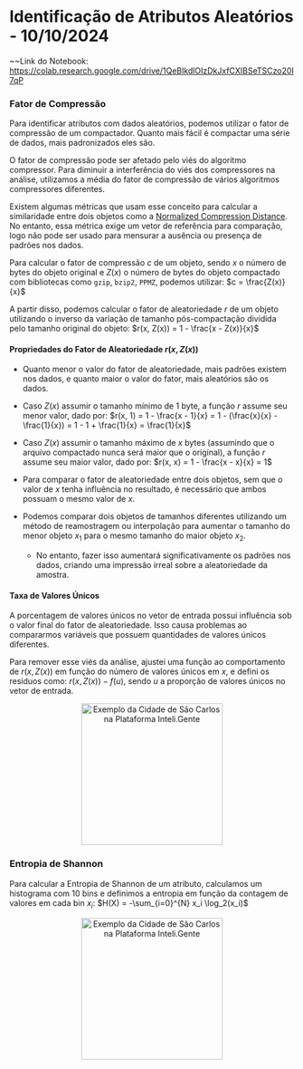 # Identificação de Atributos Aleatórios - 10/10/2024

~~Link do Notebook: https://colab.research.google.com/drive/1QeBlkdlOIzDkJxfCXIBSeTSCzo20I7qP

### Fator de Compressão

Para identificar atributos com dados aleatórios, podemos utilizar o fator de compressão de um compactador. Quanto mais fácil é compactar uma série de dados, mais padronizados eles são.

O fator de compressão pode ser afetado pelo viés do algoritmo compressor. Para diminuir a interferência do viés dos compressores na análise, utilizamos a média do fator de compressão de vários algoritmos compressores diferentes.

Existem algumas métricas que usam esse conceito para calcular a similaridade entre dois objetos como a [Normalized Compression Distance](https://medium.com/@kanvaly/normalized-compression-distance-d8698bc650b4). No entanto, essa métrica exige um vetor de referência para comparação, logo não pode ser usado para mensurar a ausência ou presença de padrões nos dados.

Para calcular o fator de compressão $c$ de um objeto, sendo $x$ o número de bytes do objeto original e $Z(x)$ o número de bytes do objeto compactado com bibliotecas como `gzip`, `bzip2`, `PPMZ`, podemos utilizar:
$c = \frac{Z(x)}{x}$

A partir disso, podemos calcular o fator de aleatoriedade $r$ de um objeto utilizando o inverso da variação de tamanho pós-compactação dividida pelo tamanho original do objeto:
$r(x, Z(x)) = 1 - \frac{x - Z(x)}{x}$
#### Propriedades do Fator de Aleatoriedade $r(x, Z(x))$

- Quanto menor o valor do fator de aleatoriedade, mais padrões existem nos dados, e quanto maior o valor do fator, mais aleatórios são os dados.

- Caso $Z(x)$ assumir o tamanho mínimo de 1 byte, a função $r$ assume seu menor valor, dado por: $r(x, 1) = 1 - \frac{x - 1}{x} = 1 - (\frac{x}{x} - \frac{1}{x}) = 1 - 1 + \frac{1}{x} = \frac{1}{x}$
- Caso $Z(x)$ assumir o tamanho máximo de $x$ bytes (assumindo que o arquivo compactado nunca será maior que o original), a função $r$ assume seu maior valor, dado por: $r(x, x) = 1 - \frac{x - x}{x} = 1$
- Para comparar o fator de aleatoriedade entre dois objetos, sem que o valor de $x$ tenha influência no resultado, é necessário que ambos possuam o mesmo valor de $x$.

- Podemos comparar dois objetos de tamanhos diferentes utilizando um método de reamostragem ou interpolação para aumentar o tamanho do menor objeto $x_1$ para o mesmo tamanho do maior objeto $x_2$. 
	- No entanto, fazer isso aumentará significativamente os padrões nos dados, criando uma impressão irreal sobre a aleatoriedade da amostra.

#### Taxa de Valores Únicos

A porcentagem de valores únicos no vetor de entrada possui influência sob o valor final do fator de aleatoriedade. Isso causa problemas ao compararmos variáveis que possuem quantidades de valores únicos diferentes.

Para remover esse viés da análise, ajustei uma função ao comportamento de $r(x, Z(x))$ em função do número de valores únicos em $x$, e defini os resíduos como: $r(x, Z(x)) - f(u)$, sendo $u$ a proporção de valores únicos no vetor de entrada.

<p align="center">
  <img src="Images/TaxaValoresUnicosFatorAleatoriedade.png" height="250" title="Exemplo da Cidade de São Carlos na Plataforma Inteli.Gente">
</p>

### Entropia de Shannon

Para calcular a Entropia de Shannon de um atributo, calculamos um histograma com 10 bins e definimos a entropia em função da contagem de valores em cada bin $x_i$:
$H(X) = -\sum_{i=0}^{N} x_i \log_2(x_i)$

<p align="center">
  <img src="Images/RelacaoEntropiaFatorAleatoriedade.png" height="250" title="Exemplo da Cidade de São Carlos na Plataforma Inteli.Gente">
</p>
